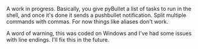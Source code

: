 A work in progress. Basically, you give pyBullet a list of tasks to run in the shell, and once it's done it sends a pushbullet notification. Split multiple commands with commas. For now things like aliases don't work.

A word of warning, this was coded on Windows and I've had some issues with line endings. I'll fix this in the future.